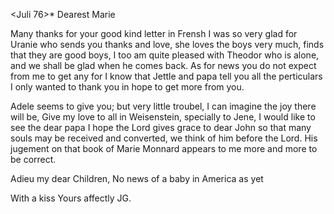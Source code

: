  <Juli 76>*
Dearest Marie

Many thanks for your good kind letter in Frensh I was so very glad for Uranie who sends you thanks and love, she loves the boys very much, finds that they are good boys, I too am quite pleased with Theodor who is alone, and we shall be glad when he comes back. As for news you do not expect from me to get any for I know that Jettle and papa tell you all the perticulars I only wanted to thank you in hope to get more from you.

Adele seems to give you; but very little troubel, I can imagine the joy there will be, Give my love to all in Weisenstein, specially to Jene, I would like to see the dear papa I hope the Lord gives grace to dear John so that many souls may be received and converted, we think of him before the Lord. His jugement on that book of Marie Monnard appears to me more and more to be correct.

Adieu my dear Children, No news of a baby in America as yet

 With a kiss Yours affectly
 JG.
